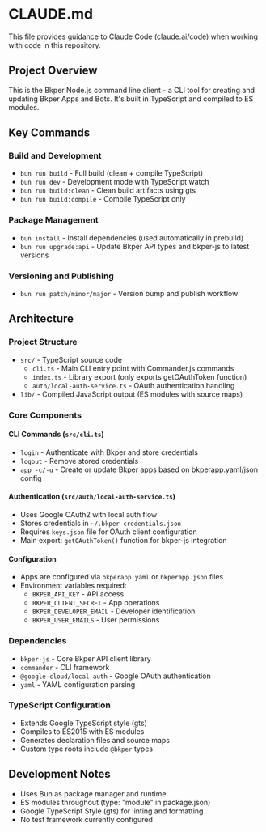 # CLAUDE.md

This file provides guidance to Claude Code (claude.ai/code) when working with code in this repository.

## Project Overview
This is the Bkper Node.js command line client - a CLI tool for creating and updating Bkper Apps and Bots. It's built in TypeScript and compiled to ES modules.

## Key Commands

### Build and Development
- `bun run build` - Full build (clean + compile TypeScript)
- `bun run dev` - Development mode with TypeScript watch
- `bun run build:clean` - Clean build artifacts using gts
- `bun run build:compile` - Compile TypeScript only

### Package Management
- `bun install` - Install dependencies (used automatically in prebuild)
- `bun run upgrade:api` - Update Bkper API types and bkper-js to latest versions

### Versioning and Publishing
- `bun run patch/minor/major` - Version bump and publish workflow

## Architecture

### Project Structure
- `src/` - TypeScript source code
  - `cli.ts` - Main CLI entry point with Commander.js commands
  - `index.ts` - Library export (only exports getOAuthToken function)
  - `auth/local-auth-service.ts` - OAuth authentication handling
- `lib/` - Compiled JavaScript output (ES modules with source maps)

### Core Components

#### CLI Commands (`src/cli.ts`)
- `login` - Authenticate with Bkper and store credentials
- `logout` - Remove stored credentials
- `app -c/-u` - Create or update Bkper apps based on bkperapp.yaml/json config

#### Authentication (`src/auth/local-auth-service.ts`)
- Uses Google OAuth2 with local auth flow
- Stores credentials in `~/.bkper-credentials.json`
- Requires `keys.json` file for OAuth client configuration
- Main export: `getOAuthToken()` function for bkper-js integration

#### Configuration
- Apps are configured via `bkperapp.yaml` or `bkperapp.json` files
- Environment variables required:
  - `BKPER_API_KEY` - API access
  - `BKPER_CLIENT_SECRET` - App operations
  - `BKPER_DEVELOPER_EMAIL` - Developer identification
  - `BKPER_USER_EMAILS` - User permissions

### Dependencies
- `bkper-js` - Core Bkper API client library
- `commander` - CLI framework
- `@google-cloud/local-auth` - Google OAuth authentication
- `yaml` - YAML configuration parsing

### TypeScript Configuration
- Extends Google TypeScript style (gts)
- Compiles to ES2015 with ES modules
- Generates declaration files and source maps
- Custom type roots include `@bkper` types

## Development Notes
- Uses Bun as package manager and runtime
- ES modules throughout (type: "module" in package.json)
- Google TypeScript Style (gts) for linting and formatting
- No test framework currently configured